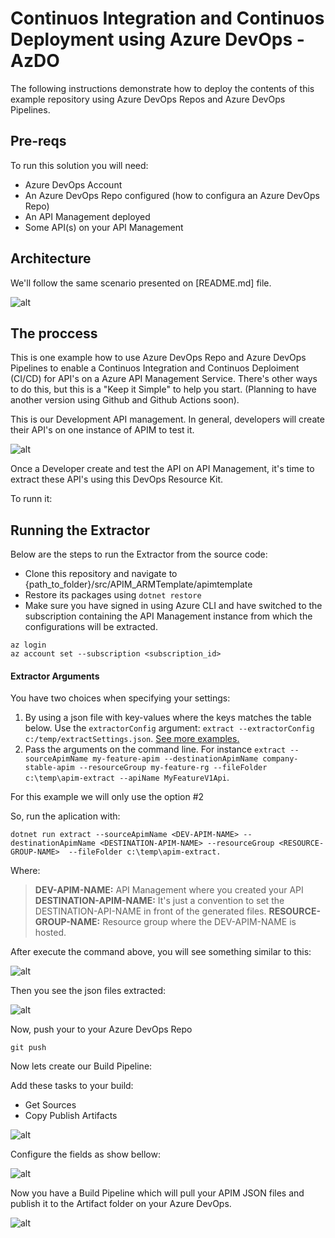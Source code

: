 # Continuos Integration and Continuos Deployment using Azure DevOps - AzDO

The following instructions demonstrate how to deploy the contents of this example repository using Azure DevOps Repos and Azure DevOps Pipelines.

## Pre-reqs

To run this solution you will need:

- Azure DevOps Account
- An Azure DevOps Repo configured (how to configura an Azure DevOps Repo)
- An API Management deployed 
- Some API(s) on your API Management 

## Architecture

We'll follow the same scenario presented on [README.md] file. 

![alt](.//images/architecture.png)

## The proccess

This is one example how to use Azure DevOps Repo and Azure DevOps Pipelines to enable a Continuos Integration and Continuos Deploiment (CI/CD) for API's on a Azure API Management Service. There's other ways to do this, but this is a "Keep it Simple" to help you start. (Planning to have another version using Github and Github Actions soon).

This is our Development API management. In general, developers will create their API's on one instance of APIM to test it. 

![alt](./images/apim-dev-apis.png)

Once a Developer create and test the API on API Management, it's time to extract these API's using this DevOps Resource Kit. 

To runn it:

<a name="extractor1"></a>

## Running the Extractor
Below are the steps to run the Extractor from the source code:
- Clone this repository and navigate to {path_to_folder}/src/APIM_ARMTemplate/apimtemplate 
- Restore its packages using ```dotnet restore```
- Make sure you have signed in using Azure CLI and have switched to the subscription containing the API Management instance from which the configurations will be extracted. 
```
az login
az account set --subscription <subscription_id>
```
#### Extractor Arguments

You have two choices when specifying your settings:
1. By using a json file with key-values where the keys matches the table below. Use the `extractorConfig` argument:
`extract --extractorConfig c:/temp/extractSettings.json`. [See more examples.](#extractorParameterFileExamples)
2. Pass the arguments on the command line. For instance `extract --sourceApimName my-feature-apim --destinationApimName company-stable-apim --resourceGroup my-feature-rg --fileFolder c:\temp\apim-extract --apiName MyFeatureV1Api`.

For this example we will only use the option #2

So, run the aplication with: 
```
dotnet run extract --sourceApimName <DEV-APIM-NAME> --destinationApimName <DESTINATION-APIM-NAME> --resourceGroup <RESOURCE-GROUP-NAME>  --fileFolder c:\temp\apim-extract.
```
Where: 

> **DEV-APIM-NAME:** API Management where you created your API
> **DESTINATION-APIM-NAME:** It's just a convention to set the DESTINATION-API-NAME in front of the generated files.
> **RESOURCE-GROUP-NAME:** Resource group where the DEV-APIM-NAME is hosted.

After execute the command above, you will see something similar to this:

![alt](./images/extractedapis.png)

Then you see the json files extracted: 

![alt](./images/extractedfiles.png)

Now, push your to your Azure DevOps Repo 

```
git push 
```

Now lets create our Build Pipeline: 

Add these tasks to your build: 
- Get Sources
- Copy Publish Artifacts 
  
![alt](./images/buildpipelinetasks.png)

Configure the fields as show bellow:

![alt](./images/copypublishartifact.png)

Now you have a Build Pipeline which will pull your APIM JSON files and publish it to the Artifact folder on your Azure DevOps. 

![alt](./images/releasepipeline.png)

